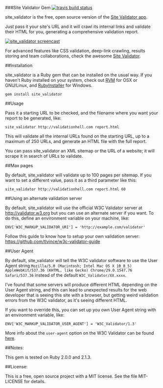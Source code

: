 ###Site Validator Gem [![travis build status](https://secure.travis-ci.org/sitevalidator/site_validator.png?branch=master)](http://travis-ci.org/sitevalidator/site_validator)

site_validator is the free, open source version of the [Site Validator app](https://sitevalidator.com).

Just pass it your site's URL and it will crawl its internal links and validate their HTML for you, generating a comprehensive validation report.

[![site_validator screencast](https://dl.dropboxusercontent.com/u/2268180/sitevalidator_gem_video.png)](https://sitevalidator.wistia.com/medias/tk2nit1zdd)

For advanced features like CSS validation, deep-link crawling, results storing and team collaborations, check the awesome [Site Validator](https://sitevalidator.com/).

##Installation

site_validator is a Ruby gem that can be installed on the usual way. If you haven't Ruby installed on your system, check out [RVM](http://rvm.io/) for OSX or GNU/Linux, and [RubyInstaller](http://rubyinstaller.org/) for Windows.

    gem install site_validator

##Usage

Pass it a starting URL to be checked, and the filename where you want your report to be generated, like:

    site_validator http://validationhell.com report.html

This will validate all the internal URLs found on the starting URL, up to a maximum of 250 URLs, and generate an HTML file with the full report.

You can pass site_validator an XML sitemap or the URL of a website; it will scrape it in search of URLs to validate.

##Max pages

By default, site_validator will validate up to 100 pages per sitemap. If you want to set a different value, pass it as a third parameter like this:

    site_validator http://validationhell.com report.html 60

##Using an alternate validation server

By default, site_validator will use the official W3C Validator server at http://validator.w3.org but you can use an alternate server if you want. To do this, define an environment variable on your machine, like:

    ENV['W3C_MARKUP_VALIDATOR_URI'] = 'http://example.com/validator'

Follow this guide to know how to setup your own validation server: https://github.com/tlvince/w3c-validator-guide

##User Agent

By default, site_validator will tell the W3C validator software to use the User Agent string `Mozilla/5.0 (Macintosh; Intel Mac OS X 10_8_5) AppleWebKit/537.36 (KHTML, like Gecko) Chrome/29.0.1547.76 Safari/537.36` instead of the default `W3C_Validator/XX.xxxx`.

I've found that some servers will produce different HTML depending on the User Agent string, and this can lead to unexpected results for the web developer that is seeing this site with a browser, but getting weird validation errors from the W3C validator, as it's seeing different HTML.

If you want to override this, you can set up you own User Agent string with an environment variable, like:

    ENV['W3C_MARKUP_VALIDATOR_USER_AGENT'] = 'W3C_Validator/1.3'

More info about the `user-agent` option on the W3C Validator can be found [here](http://validator.w3.org/docs/users.html#option-user-agent).

##Notes:

This gem is tested on Ruby 2.0.0 and 2.1.3.

##License:

This is a free, open source project with a MIT license. See the file MIT-LICENSE for details.
